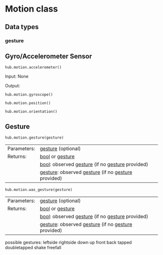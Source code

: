 
# Motion class

## Data types

### gesture

## Gyro/Accelerometer Sensor

```
hub.motion.accelerometer()
```
Input: None

Output: 
```
hub.motion.gyroscope()
```

```
hub.motion.position()
```

```
hub.motion.orientation()  
```

## Gesture 

```
hub.motion.gesture(gesture)
```
|| | 
|-|-|
|Parameters:| [gesture](gesture) (optional) | 
|Returns: |  [bool](bool) or [gesture](gesture) 
| |  [bool](bool): observed  [gesture](gesture)  (if no  [gesture](gesture)  provided) | true if input [gesture](gesture) is currently observed |
| |  [gesture](gesture): observed  [gesture](gesture)  (if no  [gesture](gesture)  provided) |

```
hub.motion.was_gesture(gesture) 
```


|| | 
|-|-|
|Parameters:| [gesture](gesture) (optional) | 
|Returns: |  [bool](bool) or [gesture](gesture) 
| |  [bool](bool): observed  [gesture](gesture)  (if no  [gesture](gesture)  provided) | true if input [gesture](gesture) is observed since last call|
| |  [gesture](gesture): observed  [gesture](gesture)  (if no  [gesture](gesture)  provided) |


possible gestures:
leftside
rightside
down
up
front
back
tapped
doubletapped
shake
freefall
